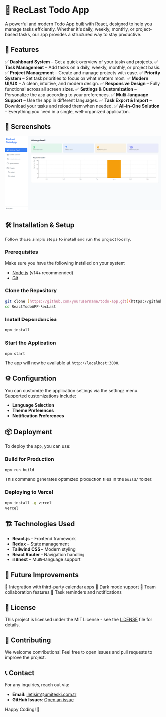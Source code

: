 # 📌 RecLast Todo App

A powerful and modern Todo App built with React, designed to help you manage tasks efficiently. Whether it's daily, weekly, monthly, or project-based tasks, our app provides a structured way to stay productive.

## 🚀 Features

✅ **Dashboard System** – Get a quick overview of your tasks and projects.
✅ **Task Management** – Add tasks on a daily, weekly, monthly, or project basis.
✅ **Project Management** – Create and manage projects with ease.
✅ **Priority System** – Set task priorities to focus on what matters most.
✅ **Modern UI/UX** – A clean, intuitive, and modern design.
✅ **Responsive Design** – Fully functional across all screen sizes.
✅ **Settings & Customization** – Personalize the app according to your preferences.
✅ **Multi-language Support** – Use the app in different languages.
✅ **Task Export & Import** – Download your tasks and reload them when needed.
✅ **All-in-One Solution** – Everything you need in a single, well-organized application.

## 📸 Screenshots

![Flutter MySQL Connect](./projectimage/image1.png)

## 🛠️ Installation & Setup

Follow these simple steps to install and run the project locally.

### Prerequisites

Make sure you have the following installed on your system:
- [Node.js](https://nodejs.org/) (v14+ recommended)
- [Git](https://git-scm.com/)

### Clone the Repository
```sh
git clone [https://github.com/yourusername/todo-app.git](https://github.com/RecLast/ReactTodoAPP-RecLast)
cd ReactTodoAPP-RecLast
```

### Install Dependencies
```sh
npm install
```

### Start the Application
```sh
npm start
```

The app will now be available at `http://localhost:3000`.

## ⚙️ Configuration

You can customize the application settings via the settings menu. Supported customizations include:
- **Language Selection**
- **Theme Preferences**
- **Notification Preferences**

## 📦 Deployment

To deploy the app, you can use:

### Build for Production
```sh
npm run build
```

This command generates optimized production files in the `build/` folder.

### Deploying to Vercel
```sh
npm install -g vercel
vercel
```

## 🏗️ Technologies Used

- **React.js** – Frontend framework
- **Redux** – State management
- **Tailwind CSS** – Modern styling
- **React Router** – Navigation handling
- **i18next** – Multi-language support

## 🎯 Future Improvements

🔹 Integration with third-party calendar apps
🔹 Dark mode support
🔹 Team collaboration features
🔹 Task reminders and notifications

## 📜 License

This project is licensed under the MIT License - see the [LICENSE](LICENSE) file for details.

## 🤝 Contributing

We welcome contributions! Feel free to open issues and pull requests to improve the project.

## 📞 Contact

For any inquiries, reach out via:
- **Email**: iletisim@umiteski.com.tr
- **GitHub Issues**: [Open an issue]([https://github.com/yourusername/todo-app/issues](https://github.com/RecLast/ReactTodoAPP-RecLast/issues))

Happy Coding! 🚀

